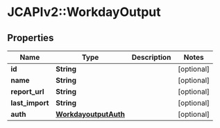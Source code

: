 # JCAPIv2::WorkdayOutput

## Properties
Name | Type | Description | Notes
------------ | ------------- | ------------- | -------------
**id** | **String** |  | [optional] 
**name** | **String** |  | [optional] 
**report_url** | **String** |  | [optional] 
**last_import** | **String** |  | [optional] 
**auth** | [**WorkdayoutputAuth**](WorkdayoutputAuth.md) |  | [optional] 


